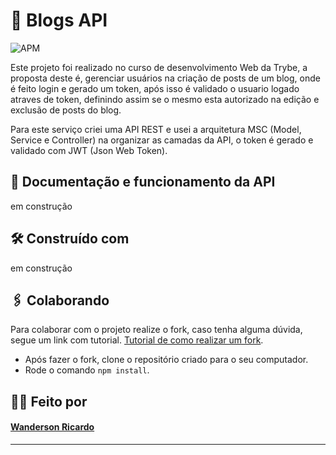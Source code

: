 # :closed_lock_with_key: Blogs API
![APM](https://img.shields.io/apm/l/li)

Este projeto foi realizado no curso de desenvolvimento Web da Trybe, a proposta deste é, 
gerenciar usuários na criação de posts de um blog, onde é feito login e gerado um token, 
após isso é validado o usuario logado atraves de token, definindo assim se o mesmo esta 
autorizado na edição e exclusão de posts do blog.

Para este serviço criei uma API REST e usei a arquitetura MSC (Model, Service e Controller)
na organizar as camadas da API, o token é gerado e validado com JWT (Json Web Token).

## 🚀 Documentação e funcionamento da API

em construção

## 🛠️ Construído com

em construção

## 🖇️ Colaborando

Para colaborar com o projeto realize o fork, caso tenha alguma dúvida, segue 
um link com tutorial.
[Tutorial de como realizar um fork](https://guides.github.com/activities/forking/).
- Após fazer o fork, clone o repositório criado para o seu computador.
- Rode o comando `npm install`.

## :man_technologist: Feito por
#### [Wanderson Ricardo](https://www.linkedin.com/in/wanderson-ricardo-dev/)
---
